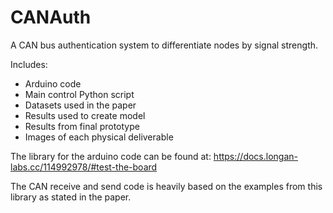 # CANAuth
A CAN bus authentication system to differentiate nodes by signal strength.

Includes:
- Arduino code
- Main control Python script
- Datasets used in the paper
- Results used to create model
- Results from final prototype
- Images of each physical deliverable

The library for the arduino code can be found at:
https://docs.longan-labs.cc/114992978/#test-the-board

The CAN receive and send code is heavily based on the examples from this library as stated in the paper. 
